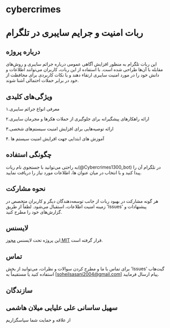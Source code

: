 # cybercrimes
# ربات امنیت و جرایم سایبری در تلگرام 

## درباره پروژه
این ربات تلگرام به منظور افزایش آگاهی عمومی درباره جرائم سایبری و روش‌های مقابله با آن‌ها طراحی شده است. با استفاده از این ربات، کاربران می‌توانند اطلاعات و دانش خود را در مورد امنیت سایبری ارتقاء دهند و با نکات کاربردی برای محافظت از خود در برابر حملات احتمالی آشنا شوند. 

## ویژگی‌های کلیدی
۱.معرفی انواع جرائم سایبری

۲.ارائه راهکارهای پیشگیرانه برای جلوگیری از حملات هکرها و مجرمان سایبری

۳.ارائه توصیه‌هایی برای افزایش امنیت سیستم‌های شخصی

۴. آموزش های ابتدایی جهت افرایش امنیت سیستم ها

## چگونگی استفاده
به راحتی می‌توانید با جستجوی نام ربات(@Cybercrimes1300_bot) در تلگرام آن را پیدا کنید و با انتخاب در میان عنوان ها، اطلاعات مورد نیاز را دریافت نمایید. 

## نحوه مشارکت
هر گونه مشارکت در بهبود ربات از جانب توسعه‌دهندگان دیگر و کاربران متخصص در زمینه امنیت اطلاعات، استقبال می‌شود. لطفاً از طریق 'Issues' پیشنهادات و گزارش‌های خود را مطرح کنید. 

## لایسنس
این پروژه تحت لایسنس [مجوز MIT](LICENSE) قرار گرفته است. 

## تماس
برای تماس با ما و مطرح کردن سوالات و نظرات، می‌توانید از بخش 'Issues' گیت‌هاب استفاده کنید یا مستقیماً به [soheilsasani2004@gmail.com] پیام ارسال فرمایید. 

## سازندگان 
سهیل ساسانی 
علی علیایی
میلان هاشمی
--- 

از علاقه و حمایت شما سپاسگزاریم



